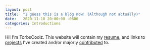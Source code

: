 ```yaml
---
layout: post
title:  "I guess this is a blog now! (Although not actually)"
date:   2020-11-10 20:00:00 -0600
categories: Introductions
---
```

Hi! I'm TorbsCoolz. This website will contain my [resume][resume], and links to [projects][projects] I've created and/or majorly [contributed][contributed] to.


[resume]: https://torbscoolz.github.io/projects
[projects]:   https://torbscoolz.github.io/projects
[contributed]: https://talk.jekyllrb.com/
